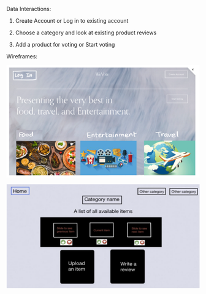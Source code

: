 
Data Interactions:

1. Create Account or Log in to existing account 

2. Choose a category and look at existing product reviews

3. Add a product for voting or Start voting


Wireframes:

![alt text](https://github.com/elizabethseto/cs326-final-delta/blob/45d613b65c46d159953bf6a25ddbfd031b6f793c/docs/homepage.png?raw=true)


![alt text](https://github.com/elizabethseto/cs326-final-delta/blob/5dbbcc5d681ecf42b04772a84c893ecf79bdcbb1/docs/page2.png?raw=true)